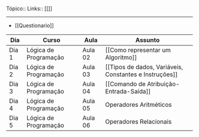Tópico::
Links:: [[]]

---

- [[Questionario]]


| Dia | Curso | Aula | Assunto |
|---|---|---|---|
| Dia 1 | Lógica de Programação | Aula 02 | [[Como representar um Algoritmo]]|
| Dia 2 | Lógica de Programação | Aula 03 | [[Tipos de dados, Variáveis, Constantes e Instruções]] |
| Dia 3 | Lógica de Programação | Aula 04 | [[Comando de Atribuição-Entrada-Saída]] |
| Dia 4 | Lógica de Programação | Aula 05 | Operadores Aritméticos |
| Dia 5 | Lógica de Programação | Aula 06 | Operadores Relacionais |